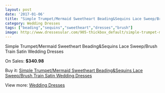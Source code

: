 ```yaml
---
layout: post
date: '2017-01-06'
title: "Simple Trumpet/Mermaid Sweetheart Beading&Sequins Lace Sweep/Brush Train Satin Wedding Dresses"
category: Wedding Dresses
tags: ["beading","sequins","sweetheart","dresses","brush"]
image: http://www.dressesular.com/905-thickbox_default/simple-trumpet-mermaid-sweetheart-beadingsequins-lace-sweep-brush-train-satin-wedding-dresses.jpg
---
```

Simple Trumpet/Mermaid Sweetheart Beading&Sequins Lace Sweep/Brush Train Satin Wedding Dresses

On Sales: **$340.98**
<a href="https://www.dressesular.com/wedding-dresses/260-simple-trumpet-mermaid-sweetheart-beadingsequins-lace-sweep-brush-train-satin-wedding-dresses.html"><amp-img layout="responsive" width="600" height="600" src="//www.dressesular.com/905-thickbox_default/simple-trumpet-mermaid-sweetheart-beadingsequins-lace-sweep-brush-train-satin-wedding-dresses.jpg" alt="Simple Trumpet/Mermaid Sweetheart Beading&Sequins Lace Sweep/Brush Train Satin Wedding Dresses 0" /></a>
<a href="https://www.dressesular.com/wedding-dresses/260-simple-trumpet-mermaid-sweetheart-beadingsequins-lace-sweep-brush-train-satin-wedding-dresses.html"><amp-img layout="responsive" width="600" height="600" src="//www.dressesular.com/907-thickbox_default/simple-trumpet-mermaid-sweetheart-beadingsequins-lace-sweep-brush-train-satin-wedding-dresses.jpg" alt="Simple Trumpet/Mermaid Sweetheart Beading&Sequins Lace Sweep/Brush Train Satin Wedding Dresses 1" /></a>
<a href="https://www.dressesular.com/wedding-dresses/260-simple-trumpet-mermaid-sweetheart-beadingsequins-lace-sweep-brush-train-satin-wedding-dresses.html"><amp-img layout="responsive" width="600" height="600" src="//www.dressesular.com/906-thickbox_default/simple-trumpet-mermaid-sweetheart-beadingsequins-lace-sweep-brush-train-satin-wedding-dresses.jpg" alt="Simple Trumpet/Mermaid Sweetheart Beading&Sequins Lace Sweep/Brush Train Satin Wedding Dresses 2" /></a>

Buy it: [Simple Trumpet/Mermaid Sweetheart Beading&Sequins Lace Sweep/Brush Train Satin Wedding Dresses](https://www.dressesular.com/wedding-dresses/260-simple-trumpet-mermaid-sweetheart-beadingsequins-lace-sweep-brush-train-satin-wedding-dresses.html "Simple Trumpet/Mermaid Sweetheart Beading&Sequins Lace Sweep/Brush Train Satin Wedding Dresses")

View more: [Wedding Dresses](https://www.dressesular.com/3-wedding-dresses "Wedding Dresses")